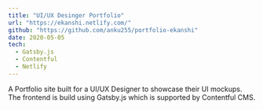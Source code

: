 ```yaml
---
title: "UI/UX Desinger Portfolio"
url: "https://ekanshi.netlify.com/"
github: "https://github.com/anku255/portfolio-ekanshi"
date: 2020-05-05
tech:
  - Gatsby.js
  - Contentful
  - Netlify
---
```

A Portfolio site built for a UI/UX Designer to showcase their UI mockups. The frontend is build using Gatsby.js which is supported by Contentful CMS. 